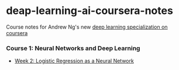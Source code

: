# deap-learning-ai-coursera-notes

Course notes for Andrew Ng's new [deep learning specialization on coursera](https://www.coursera.org/specializations/deep-learning)

### Course 1: Neural Networks and Deep Learning

- [Week 2: Logistic Regression as a Neural Network](https://github.com/desicochrane/deap-learning-ai-coursera-notes/blob/master/logistic%20regression.ipynb)
